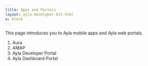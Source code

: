 ```yaml
---
title: Apps and Portals
layout: ayla-developer-kit.html
a: block
---
```


This page introduces you to Ayla mobile apps and Ayla web portals.

1. Aura
1. AMAP
1. Ayla Developer Portal
1. Ayla Dashboard Portal
